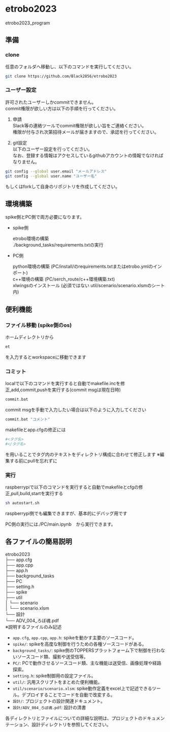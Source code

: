 # etrobo2023
etrobo2023_program

## 準備

### clone
任意のフォルダへ移動し、以下のコマンドを実行してください。
```bash
git clone https://github.com/Black2856/etrobo2023
```

### ユーザー設定
許可されたユーザーしかcommitできません。<br>
commit権限が欲しい方は以下の手順を行ってください。<br>

1. 申請  
Slack等の連絡ツールでcommit権限が欲しい旨をご連絡ください。<br>
権限が付与され次第招待メールが届きますので、承認を行ってください。<br>

2. git設定  
以下のユーザー設定を行ってください。<br>
なお、登録する情報はアクセスしているgithubアカウントの情報でなければなりません。<br>
```bash
git config --global user.email "メールアドレス"
git config --global user.name "ユーザー名"
```
もしくはforkして自身のリポジトリを作成してください。

## 環境構築
spike側とPC側で両方必要になります。
- spike側<br>

    etrobo環境の構築<br>
    ./background_tasks/requirements.txtの実行<br>

- PC側<br>

    python環境の構築 (PC/install/のrequirements.txtまたはetrobo.ymlのインポート)<br>
    c++環境の構築 (PC/serch_route/c++環境構築.txt)<br>
    xlwingsのインストール (必須ではない util/scenario/scenario.xlsmのシート内)<br>


## 便利機能

### ファイル移動 (spike側のos)
ホームディレクトリから
```bash
et
```
を入力するとworkspaceに移動できます

### コミット
localで以下のコマンドを実行すると自動でmakefile.incを修正,add,commit,pushを実行する(commit msgは現在日時)
```bash
commit.bat
```
commit msgを手動で入力したい場合は以下のように入力してください
```bash
commit.bat "コメント"
```

makefileとapp.cfgの修正には
```bash
#<タグ名>
#</タグ名>
```
を用いることでタグ内のテキストをディレクトリ構成に合わせて修正します
※編集する前にpullを忘れずに

### 実行
raspberrypiで以下のコマンドを実行すると自動でmakefileとcfgの修正,pull,build,startを実行する
```bash
sh autostart.sh

```
raspberrypi側でも編集できますが、基本的にデバッグ用です

PC側の実行には./PC/main.ipynb　から実行できます。

## 各ファイルの簡易説明

etrobo2023<br>
├── app.cfg<br>
├── app.cpp<br>
├── app.h<br>
├── background_tasks<br>
├── PC<br>
├── setting.h<br>
├── spike<br>
├── util<br>
│      └── scenario<br>
│               └── scenario.xlsm<br>
└── 設計<br>
        └── ADV_004_ろぼ魂.pdf<br>
※説明するファイルのみ記述  

- `app.cfg`, `app.cpp`, `app.h`: spikeを動かす主要のソースコード。
- `spike/`: spikeを高度な制御を行うための各種ソースコードがある。
- `background_tasks/`: spike側のTOPPERSプラットフォーム下で制御を行わないソースコード類、撮影や送受信等。
- `PC/`: PCで動作させるソースコード類、主な機能は送受信、画像処理や経路探索。
- `setting.h`: spike制御用の設定ファイル。
- `util/`: 汎用スクリプトをまとめた便利機能。
- `util/scenario/scenario.xlsm`: spike動作定義をexcel上で記述できるツール。デプロイすることでコードを自動で改変する。
- `設計/`: プロジェクトの設計関連ドキュメント。
- `設計/ADV_004_ろぼ魂.pdf`: 設計の清書

各ディレクトリとファイルについての詳細な説明は、プロジェクトのドキュメンテーション、設計ディレクトリを参照してください。
